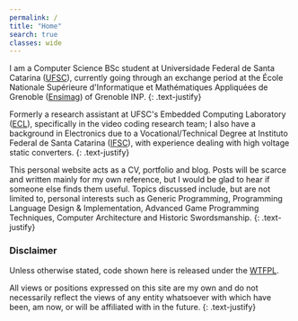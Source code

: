 ```yaml
---
permalink: /
title: "Home"
search: true
classes: wide
---
```


I am a Computer Science BSc student at Universidade Federal de Santa Catarina ([UFSC](https://ufsc.br/)), currently going through an exchange period at the École Nationale Supérieure d'Informatique et Mathématiques Appliquées de Grenoble ([Ensimag](https://ensimag.grenoble-inp.fr/en/education/embedded-systems-and-software-devices)) of Grenoble INP.
{: .text-justify}

Formerly a research assistant at UFSC's Embedded Computing Laboratory ([ECL](https://eclab.paginas.ufsc.br/)), specifically in the video coding research team; I also have a background in Electronics due to a Vocational/Technical Degree at Instituto Federal de Santa Catarina ([IFSC](http://florianopolis.ifsc.edu.br/)), with experience dealing with high voltage static converters.
{: .text-justify}

This personal website acts as a CV, portfolio and blog.
Posts will be scarce and written mainly for my own reference, but I would be glad to hear if someone else finds them useful.
Topics discussed include, but are not limited to, personal interests such as Generic Programming, Programming Language Design & Implementation, Advanced Game Programming Techniques, Computer Architecture and Historic Swordsmanship.
{: .text-justify}


### Disclaimer

Unless otherwise stated, code shown here is released under the [WTFPL](http://www.wtfpl.net/).

All views or positions expressed on this site are my own and do not necessarily reflect the views of any entity whatsoever with which have been, am now, or will be affiliated with in the future.
{: .text-justify}
